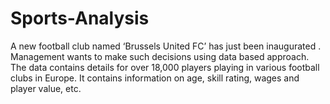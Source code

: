 # Sports-Analysis
A new football club named ‘Brussels United FC’ has just been inaugurated . Management wants to make such decisions using data based approach.  The data contains details for over 18,000 players playing in various football clubs in Europe. It contains information on age, skill rating, wages and player value, etc. 
